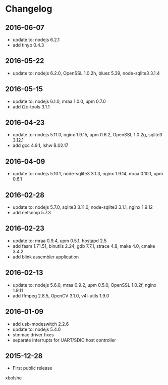 Changelog
====

## 2016-06-07
* update to: nodejs 6.2.1
* add tinyb 0.4.3

## 2016-05-22
* update to: nodejs 6.2.0, OpenSSL 1.0.2h, bluez 5.39, node-sqlite3 3.1.4

## 2016-05-15
* update to: nodejs 6.1.0, mraa 1.0.0, upm 0.7.0
* add i2c-tools 3.1.1

## 2016-04-23
* update to: nodejs 5.11.0, nginx 1.9.15, upm 0.6.2, OpenSSL 1.0.2g, sqlite3 3.12.1
* add gcc 4.9.1, lshw B.02.17

## 2016-04-09
* update to: nodejs 5.10.1, node-sqlite3 3.1.3, nginx 1.9.14, mraa 0.10.1, upm 0.6.1

## 2016-02-28
* update to: nodejs 5.7.0, sqlite3 3.11.0, node-sqlite3 3.1.1, nginx 1.9.12
* add netsnmp 5.7.3

## 2016-02-23
* update to: mraa 0.9.4, upm 0.5.1, hostapd 2.5
* add fasm 1.71.51, binutils 2.24, gdb 7.7.1, strace 4.8, make 4.0, cmake 3.4.2
* add blink assembler application

## 2016-02-13
* update to: nodejs 5.6.0, mraa 0.9.2, upm 0.5.0, OpenSSL 1.0.2f, nginx 1.9.11
* add ffmpeg 2.8.5, OpenCV 3.1.0, v4l-utils 1.9.0

## 2016-01-09
* add usb-modeswitch 2.2.6
* update to: nodejs 5.4.0
* stmmac driver fixes
* separate interrupts for UART/SDIO host controller

## 2015-12-28
* First public release

xbolshe
